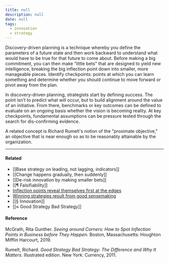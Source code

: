 ```yaml
---
title: null
description: null
date: null
tags:
  - innovation
  - strategy
---
```


Discovery-driven planning is a technique whereby you define the parameters of a future state and then work backward to understand what would have to be true for that future to come about. Before making a big commitment, you can then make “little bets” that are designed to yield new intelligence, breaking the big inflection point down into smaller, more manageable pieces. Identify checkpoints: points at which you can learn something and determine whether you should continue to move forward or pivot away from the plan.

In discovery-driven planning, strategists start by defining success. The point isn’t to predict what will occur, but to build alignment around the value of an initiative. From there, benchmarks or key outcomes can be defined to evaluate on an ongoing basis whether the vision is becoming reality. At key checkpoints, fundamental assumptions can be pressure tested through the search for dis-confirming evidence.

A related concept is Richard Rumelt's notion of the "proximate objective," an objective that is near enough so as to be reasonably attainable by the organization.

---

#### Related

- [[Base strategy on leading, not lagging, indicators]]
- [[Change happens gradually, then suddenly]]
- [[De-risk innovation by making smaller bets]]
- [[¶ Falsifiability]]
- [Inflection points reveal themselves first at the edges](https://publish.obsidian.md/mobydiction/notes/Inflection+points+reveal+themselves+first+at+the+edges)
- [Winning strategies result from good sensemaking](https://publish.obsidian.md/mobydiction/notes/Winning+strategies+result+from+good+sensemaking)
- [[§ Innovation]]
- [[≈ Good Strategy Bad Strategy]]

#### Reference

McGrath, Rita Gunther. _Seeing around Corners: How to Spot Inflection Points in Business before They Happen_. Boston, Massachusetts: Houghton Mifflin Harcourt, 2019.

Rumelt, Richard. _Good Strategy Bad Strategy: The Difference and Why It Matters_. Illustrated edition. New York: Currency, 2011.
